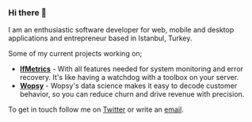 ### Hi there 👋

I am an enthusiastic software developer for web, mobile and desktop applications and entrepreneur based in Istanbul, Turkey.

Some of my current projects working on;<br>
- [**IfMetrics**](https://ifmetrics.com) - With all features needed for system monitoring and error recovery. It's like having a watchdog with a toolbox on your server.<br>
- [**Wopsy**](https://wopsy.co) - Wopsy's data science makes it easy to decode customer behavior, so you can reduce churn and drive revenue with precision.
  
To get in touch follow me on [Twitter](https://twitter.com/cnerdogan) or write an [email](mailto:can@canerdogan.net).
